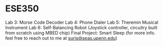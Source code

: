 # ESE350
Lab 3: Morse Code Decoder
Lab 4: Phone Dialer
Lab 5: Theremin Musical Instrument
Lab 6: Self-Balancing Robot (Joystick controller, circuitry built from scratch using MBED chip)
Final Project: Smart Sleep (for more info. feel free to reach out to me at suris@seas.upenn.edu)
